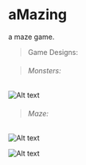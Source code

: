 aMazing
=======

a maze game.

> Game Designs:

> ###### Monsters:

![Alt text](/arts/moster.jpg?raw=true )

> ###### Maze:

![Alt text](/arts/maze.jpg?raw=true )


![Alt text](/arts/mazeLine.jpg?raw=true )
